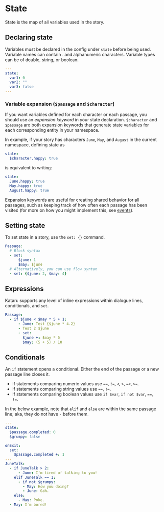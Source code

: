 # State

State is the map of all variables used in the story.

## Declaring state

Variables must be declared in the config under `state` before being used. Variable names can contain . and alphanumeric characters. Variable types can be of double, string, or boolean.

```yaml
---
state: 
  var1: 0
  var2: ""
  var3: false
---
```
### Variable expansion (`$passage` and `$character`)

If you want variables defined for each character or each passage, you should use an _expansion keyword_ in your state declaration.
`$character` and `$passage` are both expansion keywords that generate state variables for each corresponding entity in your namespace.

In example, if your story has characters `June`, `May`, and `August` in the current namespace, defining state as

```yaml
state:
  $character.happy: true
```

is equivalent to writing:

```yaml
state:
  June.happy: true
  May.happy: true
  August.happy: true
```

Expansion keywords are useful for creating shared behavior for all passages, such as keeping track of how often each passage has been visited (for more on how you might implement this, see <a href="#/concepts/logic?id=events">events</a>).


## Setting state
To set state in a story, use the `set: {}` command.
```yml
Passage: 
  # Block syntax
  - set:
      $june: 1
      $may: $june
  # Alternatively, you can use flow syntax
  - set: {$june: 2, $may: 4}
```

## Expressions
Kataru supports any level of inline expressions within dialogue lines, conditionals, and `set`.
```yml
Passage:
  - if $june < $may * 5 + 1:
      - June: Test {$june * 4.2}
      - Test 2 $june 
      - set:
        $june +: $may * 5
        $may: (5 + 5) / 10
```
## Conditionals
An `if` statement opens a conditional. Either the end of the passage or a new passage line closes it. 

- If statements comparing numeric values use `==`, `!=`, `<`, `>`, `=<`, `>=`. 
- If statements comparing string values use `==`, `!=`.
- If statements comparing boolean values use `if $var`, `if not $var`, `==`, `!=`.

In the below example, note that `elif` and `else` are within the same passage line; aka, they do not have `-` before them.
```yml
---
state:
  $passage.completed: 0
  $grumpy: false

onExit:
  set:
    $passage.completed +: 1
---
JuneTalk:
  - if JuneTalk > 2:
      - June: I'm tired of talking to you!
    elif JuneTalk == 1:
      - if not $grumpy:
        - May: How you doing?
        - June: Gah.
    else:
      - May: Poke.
  - May: I'm bored!
```